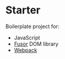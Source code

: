 # Starter

Boilerplate project for:

- JavaScript
- [Fusor](https://github.com/fusorjs/dom) DOM library
- [Webpack](https://webpack.js.org/)
